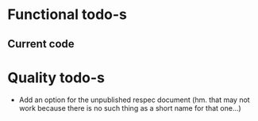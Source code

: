# Functional todo-s

## Current code


# Quality todo-s

* Add an option for the unpublished respec document (hm. that may not work because there is no such thing as a short name for that one...)


